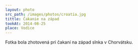 ```yaml
---
layout: photo
src_path: /images/photos/croatia.jpg
tittle: Čakanie na západ 
tookAt: 2014-08-25
place: Vodice
---
```

Fotka bola zhotovená pri čakaní na západ slnka v Chorvátsku.